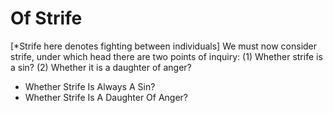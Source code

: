 # Of Strife

[*Strife here denotes fighting between individuals]  We must now consider strife, under which head there are two points of inquiry:
(1) Whether strife is a sin?
(2) Whether it is a daughter of anger?

* Whether Strife Is Always A Sin?
* Whether Strife Is A Daughter Of Anger?